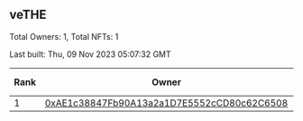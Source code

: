 ## veTHE

Total Owners: 1, Total NFTs: 1

Last built: Thu, 09 Nov 2023 05:07:32 GMT

| Rank | Owner | Voting Power | Influence | NFTs Id |
| --- | --- | --- | --- | --- |
  | 1 | [0xAE1c38847Fb90A13a2a1D7E5552cCD80c62C6508](https://debank.com/profile/0xAE1c38847Fb90A13a2a1D7E5552cCD80c62C6508?chain=bsc) | 2,889,342.65 | 3.43337% | 1 |